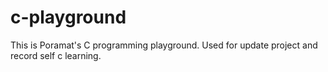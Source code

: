 # c-playground
This is Poramat's C programming playground.
Used for update project and record self c learning.